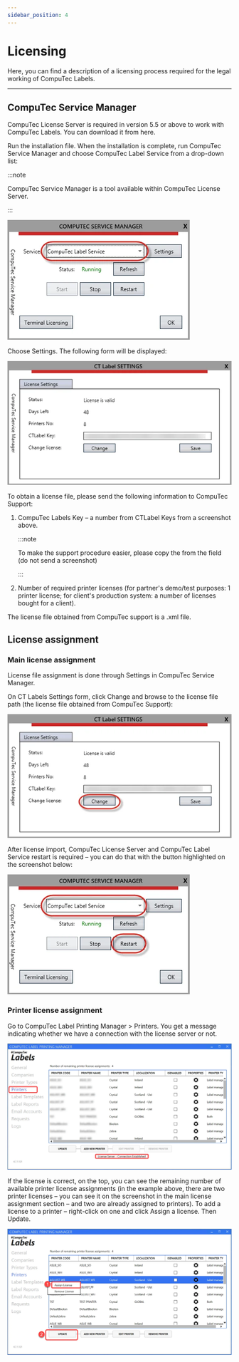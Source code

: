 ```yaml
---
sidebar_position: 4
---
```


# Licensing

Here, you can find a description of a licensing process required for the legal working of CompuTec Labels.

---

## CompuTec Service Manager

CompuTec License Server is required in version 5.5 or above to work with CompuTec Labels. You can download it from here<!-- TODO: Link -->.

Run the installation file. When the installation is complete, run CompuTec Service Manager and choose CompuTec Label Service from a drop-down list:

:::note

CompuTec Service Manager is a tool available within CompuTec License Server.

:::

![Service](./media/licensing/computec-label-service.webp)

Choose Settings. The following form will be displayed:

![Settings](./media/licensing/computec-label-settings.webp)

To obtain a license file, please send the following information to CompuTec Support:

1. CompuTec Labels Key – a number from CTLabel Keys from a screenshot above.

    :::note

    To make the support procedure easier, please copy the from the field (do not send a screenshot)

    :::

2. Number of required printer licenses (for partner's demo/test purposes: 1 printer license; for client's production system: a number of licenses bought for a client).

The license file obtained from CompuTec support is a .xml file.

## License assignment

### Main license assignment

License file assignment is done through Settings in CompuTec Service Manager.

On CT Labels Settings form, click Change and browse to the license file path (the license file obtained from CompuTec Support):

![Change License](./media/licensing/change-license.webp)

After license import, CompuTec License Server and CompuTec Label Service restart is required – you can do that with the button highlighted on the screenshot below:

![Restart](./media/licensing/computec-label-service-restart.webp)

### Printer license assignment

Go to CompuTec Label Printing Manager > Printers. You get a message indicating whether we have a connection with the license server or not.

![Labels license](./media/licensing/labels-license.webp)

If the license is correct, on the top, you can see the remaining number of available printer license assignments (in the example above, there are two printer licenses – you can see it on the screenshot in the main license assignment section – and two are already assigned to printers). To add a license to a printer – right-click on one and click Assign a license. Then Update.

![Assign License](./media/licensing/assign-license.webp)
